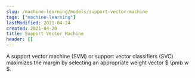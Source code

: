 ```yaml
---
slug: /machine-learning/models/support-vector-machine
tags: ["machine-learning"]
lastModified: 2021-04-24
created: 2021-04-20
title: Support Vector Machine
header: []
---
```


A support vector machine (SVM) or support vector classifiers (SVC) maximizes the margin by selecting an appropriate weight vector $ \pmb w $.